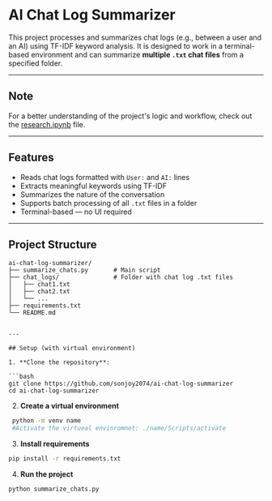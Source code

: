 # AI Chat Log Summarizer

This project processes and summarizes chat logs (e.g., between a user and an AI) using TF-IDF keyword analysis. It is designed to work in a terminal-based environment and can summarize **multiple `.txt` chat files** from a specified folder.

---
## Note
For a better understanding of the project's logic and workflow, check out the [research.ipynb](./research.ipynb) file.

---
## Features

- Reads chat logs formatted with `User:` and `AI:` lines
- Extracts meaningful keywords using TF-IDF
- Summarizes the nature of the conversation
- Supports batch processing of all `.txt` files in a folder
- Terminal-based — no UI required


---

## Project Structure

```text
ai-chat-log-summarizer/
├── summarize_chats.py       # Main script
├── chat_logs/               # Folder with chat log .txt files
│   ├── chat1.txt
│   ├── chat2.txt
│   └── ...
├── requirements.txt
└── README.md


---

## Setup (with virtual environment)

1. **Clone the repository**:

```bash
git clone https://github.com/sonjoy2074/ai-chat-log-summarizer
cd ai-chat-log-summarizer

```
2. **Create a virtual environment**

```bash
 python -m venv name
 #Activate the virtueal envinromnet: ./name/Scripts/activate
 ```
3. **Install requirements**
```bash
pip install -r requirements.txt

```
4. **Run the project**

```bash
python summarize_chats.py

```

